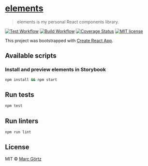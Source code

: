 # [elements](https://mrcgrtz.github.io/elements/)

> elements is my personal React components library.

[![Test Workflow](https://github.com/mrcgrtz/elements/actions/workflows/test.yml/badge.svg)](https://github.com/mrcgrtz/elements/actions/workflows/test.yml)
[![Build Workflow](https://github.com/mrcgrtz/elements/actions/workflows/build.yml/badge.svg)](https://github.com/mrcgrtz/elements/actions/workflows/build.yml)
[![Coverage Status](https://coveralls.io/repos/github/mrcgrtz/elements/badge.svg?branch=main)](https://coveralls.io/github/mrcgrtz/elements?branch=main)
[![MIT license](https://img.shields.io/github/license/mrcgrtz/elements.svg)](https://github.com/mrcgrtz/elements/blob/main/LICENSE.md)

This project was bootstrapped with [Create React App](https://github.com/facebook/create-react-app).

## Available scripts

### Install and preview elements in Storybook

```bash
npm install && npm start
```

## Run tests

```bash
npm test
```

## Run linters

```bash
npm run lint
```

## License

MIT © [Marc Görtz](https://marcgoertz.de/)
